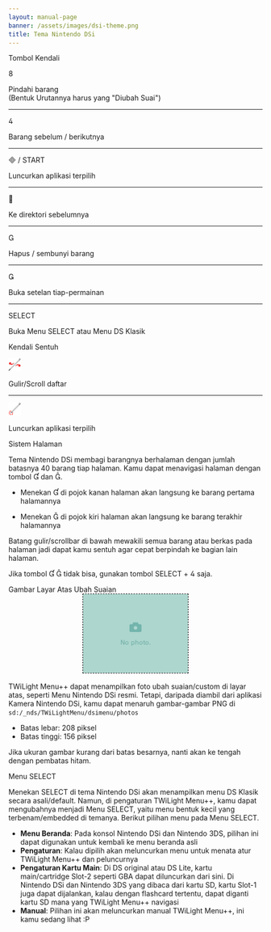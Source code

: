 ```yaml
---
layout: manual-page
banner: /assets/images/dsi-theme.png
title: Tema Nintendo DSi
---
```


<div class="section-title">Tombol Kendali</div>
<div class="section-body">
    <div class="button-action-group">
        <p class="button-action button">&#xE079;</p>
        <p class="button-action-text">Pindahi barang<br>(Bentuk Urutannya harus yang "Diubah Suai")</p>
    </div>
    <hr>
    <div class="button-action-group">
        <p class="button-action button">&#xE07E;</p>
        <p class="button-action-text">Barang sebelum / berikutnya</p>
    </div>
    <hr>
    <div class="button-action-group">
        <p class="button-action"><span class="button">&#xE000; /</span> START</p>
        <p class="button-action-text">Luncurkan aplikasi terpilih</p>
    </div>
    <hr>
    <div class="button-action-group">
        <p class="button-action button">&#xE001;</p>
        <p class="button-action-text">Ke direktori sebelumnya</p>
    </div>
    <hr>
    <div class="button-action-group">
        <p class="button-action button">&#xE002;</p>
        <p class="button-action-text">Hapus / sembunyi barang</p>
    </div>
    <hr>
    <div class="button-action-group">
        <p class="button-action button">&#xE003;</p>
        <p class="button-action-text">Buka setelan tiap-permainan</p>
    </div>
    <hr>
    <div class="button-action-group">
        <p class="button-action">SELECT</p>
        <p class="button-action-text">Buka Menu SELECT atau Menu DS Klasik</p>
    </div>
</div>

<div class="section-title">Kendali Sentuh</div>
<div class="section-body">
    <div class="button-action-group">
        <p class="button-action"><img src="/assets/images/left-right.png"></p>
        <p class="button-action-text">Gulir/Scroll daftar</p>
    </div>
    <hr>
    <div class="button-action-group">
        <p class="button-action"><img src="/assets/images/tap.png"></p>
        <p class="button-action-text">Luncurkan aplikasi terpilih</p>
    </div>
    <!-- <hr>
    <div>
        <p>
            If the Sort Method is set to "Custom", you can drag the icon up to move it.
        </p>
    </div> -->
</div>

<div class="section-title">Sistem Halaman</div>
<div class="section-body">
    <p>
        Tema Nintendo DSi membagi barangnya berhalaman dengan jumlah batasnya 40 barang tiap halaman. Kamu dapat menavigasi halaman dengan tombol &#xE004; dan &#xE005;.
    </p>
    <ul>
        <li><p>Menekan &#xE004; di pojok kanan halaman akan langsung ke barang pertama halamannya</p></li>
        <li><p>Menekan &#xE005; di pojok kiri halaman akan langsung ke barang terakhir halamannya</p></li>
    </ul>
    <p>
        Batang gulir/scrollbar di bawah mewakili semua barang atau berkas pada halaman jadi dapat kamu sentuh agar cepat berpindah ke bagian lain halaman.
    </p>
    <p>
        Jika tombol &#xE004; &#xE005; tidak bisa, gunakan tombol SELECT + &#xE07E; saja.
    </p>
</div>

<div class="section-title">Gambar Layar Atas Ubah Suaian</div>
<div class="section-body">
    <div style="text-align: center;"><img style="border-color: black; border-width: 1px; border-style: dashed;" src="/assets/images/photo-default.png"></div>
    <p>TWiLight Menu++ dapat menampilkan foto ubah suaian/custom di layar atas, seperti Menu Nintendo DSi resmi. Tetapi, daripada diambil dari aplikasi Kamera Nintendo DSi, kamu dapat menaruh gambar-gambar PNG di <code class="language-plaintext wrap">sd:/_nds/TWiLightMenu/dsimenu/photos</code></p>
    <ul>
        <li>Batas lebar: 208 piksel</li>
        <li>Batas tinggi: 156 piksel</li>
    </ul>
    <p>Jika ukuran gambar kurang dari batas besarnya, nanti akan ke tengah dengan pembatas hitam.</p>
</div>

<div class="section-title">Menu SELECT</div>
<div class="section-body">
    <p>
        Menekan SELECT di tema Nintendo DSi akan menampilkan menu DS Klasik secara asali/default. Namun, di pengaturan TWiLight Menu++, kamu dapat mengubahnya menjadi Menu SELECT, yaitu menu bentuk kecil yang terbenam/embedded di temanya. Berikut pilihan menu pada Menu SELECT.
    </p>
    <ul>
        <li><strong>Menu Beranda</strong>: Pada konsol Nintendo DSi dan Nintendo 3DS, pilihan ini dapat digunakan untuk kembali ke menu beranda asli</li>
        <li><strong>Pengaturan</strong>: Kalau dipilih akan meluncurkan menu untuk menata atur TWiLight Menu++ dan peluncurnya</li>
        <li><strong>Pengaturan Kartu Main</strong>: Di DS original atau DS Lite, kartu main/cartridge Slot-2 seperti GBA dapat diluncurkan dari sini. Di Nintendo DSi dan Nintendo 3DS yang dibaca dari kartu SD, kartu Slot-1 juga dapat dijalankan, kalau dengan flashcard tertentu, dapat diganti kartu SD mana yang TWiLight Menu++ navigasi</li>
        <li><strong>Manual</strong>: Pilihan ini akan meluncurkan manual TWiLight Menu++, ini kamu sedang lihat :P</li>
    </ul>
</div>
